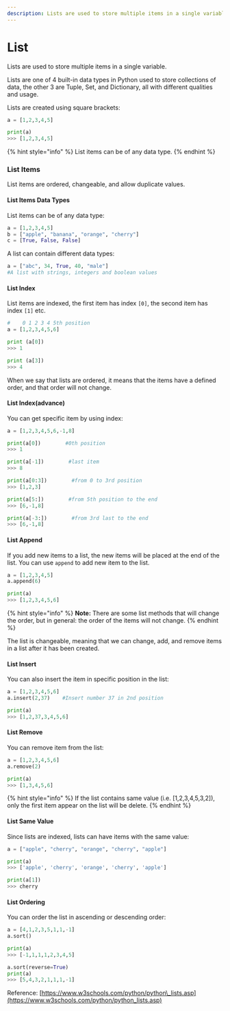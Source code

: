 ```yaml
---
description: Lists are used to store multiple items in a single variable.
---
```


# List

Lists are used to store multiple items in a single variable.

Lists are one of 4 built-in data types in Python used to store collections of data, the other 3 are Tuple, Set, and Dictionary, all with different qualities and usage.

Lists are created using square brackets:

```python
a = [1,2,3,4,5]

print(a)
>>> [1,2,3,4,5]
```

{% hint style="info" %}
List items can be of any data type.
{% endhint %}

### List Items

List items are ordered, changeable, and allow duplicate values.

#### List Items Data Types

List items can be of any data type:

```python
a = [1,2,3,4,5]
b = ["apple", "banana", "orange", "cherry"]
c = [True, False, False]
```

A list can contain different data types:

```python
a = ["abc", 34, True, 40, "male"]
#A list with strings, integers and boolean values
```

#### List Index

List items are indexed, the first item has index `[0]`, the second item has index `[1]` etc.

```python
#    0 1 2 3 4 5th position
a = [1,2,3,4,5,6]

print (a[0])
>>> 1

print (a[3])
>>> 4
```

When we say that lists are ordered, it means that the items have a defined order, and that order will not change.

#### List Index\(advance\)

You can get specific item by using index:

```python
a = [1,2,3,4,5,6,-1,8]

print(a[0])        #0th position
>>> 1

print(a[-1])        #last item
>>> 8

print(a[0:3])        #from 0 to 3rd position
>>> [1,2,3]

print(a[5:])        #from 5th position to the end
>>> [6,-1,8]

print(a[-3:])        #from 3rd last to the end
>>> [6,-1,8]
```



#### List Append

If you add new items to a list, the new items will be placed at the end of the list. You can use `append` to add new item to the list.

```python
a = [1,2,3,4,5]
a.append(6)

print(a)
>>> [1,2,3,4,5,6]
```

{% hint style="info" %}
**Note:** There are some list methods that will change the order, but in general: the order of the items will not change.
{% endhint %}

The list is changeable, meaning that we can change, add, and remove items in a list after it has been created.

#### List Insert

You can also insert the item in specific position in the list:

```python
a = [1,2,3,4,5,6]
a.insert(2,37)    #Insert number 37 in 2nd position

print(a)
>>> [1,2,37,3,4,5,6]
```

#### List Remove

You can remove item from the list:

```python
a = [1,2,3,4,5,6]
a.remove(2)

print(a)
>>> [1,3,4,5,6]
```

{% hint style="info" %}
If the list contains same value \(i.e. \[1,2,3,4,5,3,2\]\), only the first item appear on the list will be delete.
{% endhint %}

#### List Same Value

Since lists are indexed, lists can have items with the same value:

```python
a = ["apple", "cherry", "orange", "cherry", "apple"]

print(a)
>>> ['apple', 'cherry', 'orange', 'cherry', 'apple']

print(a[1])
>>> cherry
```

#### List Ordering

You can order the list in ascending or descending order:

```python
a = [4,1,2,3,5,1,1,-1]
a.sort()

print(a)
>>> [-1,1,1,1,2,3,4,5]

a.sort(reverse=True)
print(a)
>>> [5,4,3,2,1,1,1,-1]
```



Reference: [https://www.w3schools.com/python/python\_lists.asp](https://www.w3schools.com/python/python_lists.asp)


